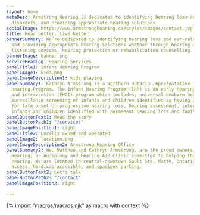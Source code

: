 ```yaml
---
layout: home
metaDesc: Armstrong Hearing is dedicated to identifying hearing loss and ear-related
  disorders, and providing appropriate hearing solutions.
socialImage: https://www.armstronghearing.ca/styles/images/contact.jpg
title: Hear better. Live better.
bannerSummary: We’re dedicated to identifying hearing loss and ear-related disorders,
  and providing appropriate hearing solutions whether through hearing aids, assistive
  listening devices, hearing protection or rehabilitation counselling.
bannerImage: banner.png
serviceHeading: Hearing Services
panelTitle1: Infant Hearing Program
panelImage1: kids.png
panelImageDescription1: kids playing
panelSummary1: Kathryn Armstrong is a Northern Ontario representative for the Infant
  Hearing Program. The Infant Hearing Program (IHP) is an early hearing detection
  and intervention (EHDI) program which includes; universal newborn hearing screening,
  surveillance screening of infants and children identified as having a risk factor(s)
  for late onset or progressive hearing loss, hearing assessment, intervention for
  infants and children identified with permanent hearing loss and family support.
panelButtonText1: Read the story
panelButtonPath1: "/services"
panelImagePosition1: right
panelTitle2: Locally owned and operated
panelImage2: location.png
panelImageDescription2: Armstrong Hearing Office
panelSummary2: We, Matthew and Kathryn Armstrong, are the proud owners of Armstrong
  Hearing; an Audiology and Hearing Aid Clinic committed to helping those hard of
  hearing. We are located in central-downtown Sault Ste. Marie, Ontario with easy
  access, handicap accesible, and spacious parking.
panelButtonText2: Let's talk
panelButtonPath2: "/contact"
panelImagePosition2: right

---
```

<!-- do not delete -->
{% import "macros/macros.njk" as macro with context %}
<!-- do not delete -->